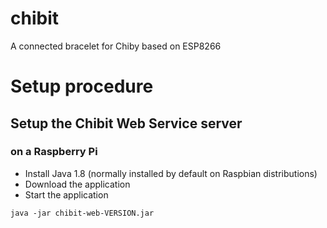 # chibit
A connected bracelet for Chiby based on ESP8266


# Setup procedure


## Setup the Chibit Web Service server

### on a Raspberry Pi

* Install Java 1.8 (normally installed by default on Raspbian distributions)
* Download the application
* Start the application

```
java -jar chibit-web-VERSION.jar
```

